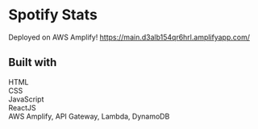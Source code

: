 # Spotify Stats
Deployed on AWS Amplify! https://main.d3alb154qr6hrl.amplifyapp.com/

## Built with

HTML\
CSS\
JavaScript\
ReactJS\
AWS Amplify, API Gateway, Lambda, DynamoDB
